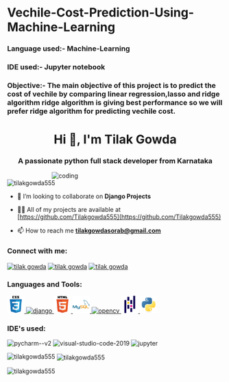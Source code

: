 <h1 align="left">Vechile-Cost-Prediction-Using-Machine-Learning</h1>
<h3 align="left">Language used:- Machine-Learning</h3>
<h3 align="left">IDE used:- Jupyter notebook</h3>
<h3 align="left">Objective:- The main objective of this project is to predict the cost of vechile by comparing linear regression,lasso and ridge algorithm ridge algorithm is giving best performance so we will prefer ridge algorithm for predicting vechile cost.</h3>

<h1 align="center">Hi 👋, I'm Tilak Gowda</h1>
<h3 align="center">A passionate python full stack developer from Karnataka</h3>


<img align="right" alt="coding" width="400" src="https://th.bing.com/th/id/OIP.vBQtjdwiyX0RuRMRESiAawAAAA?rs=1&pid=ImgDetMain">

<p align="left"> <img src="https://komarev.com/ghpvc/?username=tilakgowda555&label=Profile%20views&color=0e75b6&style=flat" alt="tilakgowda555" /> </p>

- 👯 I’m looking to collaborate on **Django Projects**

- 👨‍💻 All of my projects are available at [https://github.com/Tilakgowda555](https://github.com/Tilakgowda555)

- 📫 How to reach me **tilakgowdasorab@gmail.com**

<h3 align="left">Connect with me:</h3>
<p align="left">
<a href="https://linkedin.com/in/tilak gowda" target="blank"><img align="center" src="https://raw.githubusercontent.com/rahuldkjain/github-profile-readme-generator/master/src/images/icons/Social/linked-in-alt.svg" alt="tilak gowda" height="30" width="40" /></a>
<a href="https://fb.com/tilak gowda" target="blank"><img align="center" src="https://raw.githubusercontent.com/rahuldkjain/github-profile-readme-generator/master/src/images/icons/Social/facebook.svg" alt="tilak gowda" height="30" width="40" /></a>
<a href="https://instagram.com/tilak gowda" target="blank"><img align="center" src="https://raw.githubusercontent.com/rahuldkjain/github-profile-readme-generator/master/src/images/icons/Social/instagram.svg" alt="tilak gowda" height="30" width="40" /></a>
</p>

<h3 align="left">Languages and Tools:</h3>
<p align="left"> <a href="https://www.w3schools.com/css/" target="_blank" rel="noreferrer"> <img src="https://raw.githubusercontent.com/devicons/devicon/master/icons/css3/css3-original-wordmark.svg" alt="css3" width="40" height="40"/> </a> <a href="https://www.djangoproject.com/" target="_blank" rel="noreferrer"> <img src="https://cdn.worldvectorlogo.com/logos/django.svg" alt="django" width="40" height="40"/> </a> <a href="https://www.w3.org/html/" target="_blank" rel="noreferrer"> <img src="https://raw.githubusercontent.com/devicons/devicon/master/icons/html5/html5-original-wordmark.svg" alt="html5" width="40" height="40"/> </a> <a href="https://www.mysql.com/" target="_blank" rel="noreferrer"> <img src="https://raw.githubusercontent.com/devicons/devicon/master/icons/mysql/mysql-original-wordmark.svg" alt="mysql" width="40" height="40"/> </a> <a href="https://opencv.org/" target="_blank" rel="noreferrer"> <img src="https://www.vectorlogo.zone/logos/opencv/opencv-icon.svg" alt="opencv" width="40" height="40"/> </a> <a href="https://pandas.pydata.org/" target="_blank" rel="noreferrer"> <img src="https://raw.githubusercontent.com/devicons/devicon/2ae2a900d2f041da66e950e4d48052658d850630/icons/pandas/pandas-original.svg" alt="pandas" width="40" height="40"/> </a> <a href="https://www.python.org" target="_blank" rel="noreferrer"> <img src="https://raw.githubusercontent.com/devicons/devicon/master/icons/python/python-original.svg" alt="python" width="40" height="40"/> </a> </p>

<h3 align="left">IDE's used:</h3>
<p align='left'><img width="48" height="48" src="https://img.icons8.com/color/48/pycharm--v2.png" alt="pycharm--v2"/>
<img width="48" height="48" src="https://img.icons8.com/color/48/visual-studio-code-2019.png" alt="visual-studio-code-2019"/>
<img width="48" height="48" src="https://img.icons8.com/fluency/48/jupyter.png" alt="jupyter"/>

<p><img align="left" src="https://github-readme-stats.vercel.app/api/top-langs?username=tilakgowda555&show_icons=true&locale=en&layout=compact" alt="tilakgowda555" /></p>

<p>&nbsp;<img align="center" src="https://github-readme-stats.vercel.app/api?username=tilakgowda555&show_icons=true&locale=en" alt="tilakgowda555" /></p>

<p><img align="center" src="https://github-readme-streak-stats.herokuapp.com/?user=tilakgowda555&" alt="tilakgowda555" /></p>
